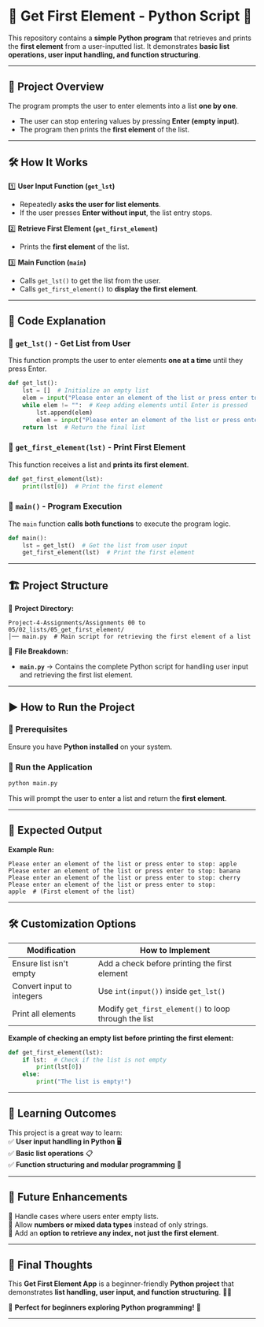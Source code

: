 
# **📌 Get First Element - Python Script 🚀**  

This repository contains a **simple Python program** that retrieves and prints the **first element** from a user-inputted list. It demonstrates **basic list operations, user input handling, and function structuring**.  

---

## 📌 **Project Overview**  
The program prompts the user to enter elements into a list **one by one**.  
- The user can stop entering values by pressing **Enter (empty input)**.  
- The program then prints the **first element** of the list.  

---

## 🛠️ **How It Works**  

1️⃣ **User Input Function (`get_lst`)**  
- Repeatedly **asks the user for list elements**.  
- If the user presses **Enter without input**, the list entry stops.  

2️⃣ **Retrieve First Element (`get_first_element`)**  
- Prints the **first element** of the list.  

3️⃣ **Main Function (`main`)**  
- Calls `get_lst()` to get the list from the user.  
- Calls `get_first_element()` to **display the first element**.  

---

## 📜 **Code Explanation**  

### **🔹 `get_lst()`** - Get List from User  
This function prompts the user to enter elements **one at a time** until they press Enter.  
```python
def get_lst():
    lst = []  # Initialize an empty list
    elem = input("Please enter an element of the list or press enter to stop: ")
    while elem != "":  # Keep adding elements until Enter is pressed
        lst.append(elem)
        elem = input("Please enter an element of the list or press enter to stop: ")
    return lst  # Return the final list
```

### **🔹 `get_first_element(lst)`** - Print First Element  
This function receives a list and **prints its first element**.  
```python
def get_first_element(lst):
    print(lst[0])  # Print the first element
```

### **🔹 `main()`** - Program Execution  
The `main` function **calls both functions** to execute the program logic.  
```python
def main():
    lst = get_lst()  # Get the list from user input
    get_first_element(lst)  # Print the first element
```

---

## 🏗️ **Project Structure**  

📂 **Project Directory:**  
```
Project-4-Assignments/Assignments 00 to 05/02_lists/05_get_first_element/
│── main.py  # Main script for retrieving the first element of a list
```

📄 **File Breakdown:**  
- **`main.py`** → Contains the complete Python script for handling user input and retrieving the first list element.  

---

## ▶️ **How to Run the Project**  

### 🔧 **Prerequisites**  
Ensure you have **Python installed** on your system.  

### 🏃 **Run the Application**  
```sh
python main.py
```
This will prompt the user to enter a list and return the **first element**.  

---

## 🎯 **Expected Output**  

**Example Run:**  
```
Please enter an element of the list or press enter to stop: apple
Please enter an element of the list or press enter to stop: banana
Please enter an element of the list or press enter to stop: cherry
Please enter an element of the list or press enter to stop: 
apple  # (First element of the list)
```

---

## 🛠️ **Customization Options**  

| **Modification** | **How to Implement** |
|-----------------|----------------------|
| Ensure list isn't empty | Add a check before printing the first element |
| Convert input to integers | Use `int(input())` inside `get_lst()` |
| Print all elements | Modify `get_first_element()` to loop through the list |

**Example of checking an empty list before printing the first element:**  
```python
def get_first_element(lst):
    if lst:  # Check if the list is not empty
        print(lst[0])
    else:
        print("The list is empty!")
```

---

## 🎯 **Learning Outcomes**  
This project is a great way to learn:  
✅ **User input handling in Python** 🖥️  
✅ **Basic list operations** 📋  
✅ **Function structuring and modular programming** 🚀  

---

## 📜 **Future Enhancements**  
🚀 Handle cases where users enter empty lists.  
🚀 Allow **numbers or mixed data types** instead of only strings.  
🚀 Add an **option to retrieve any index, not just the first element**.  

---

## 🎯 **Final Thoughts**  
This **Get First Element App** is a beginner-friendly **Python project** that demonstrates **list handling, user input, and function structuring**. 🐍💡  

🔗 **Perfect for beginners exploring Python programming!** 🚀  

---
